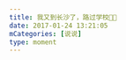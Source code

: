 ```yaml
---
title: 我又到长沙了，路过学校👏👏
date: 2017-01-24 13:21:05
mCategories: [说说]
type: moment
---
```


<div id="pics-20170124132105"></div>

<script>
var data = [
    {"link": "2017-01-24_000001.jpeg", "type": "shuoshuo"}
];
picsRender(data, "pics-20170124132105");
</script>
